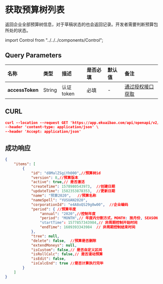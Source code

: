 # 获取预算树列表

返回企业全部预算树信息，对于草稿状态的也会返回记录。开发者需要判断预算包所处的状态。

import Control from "../../../components/Control";

<Control
method="GET"
url="/api/openapi/v2/budgets"
/>

## Query Parameters

| 名称 | 类型 | 描述 | 是否必填 | 默认值 | 备注 |
| :--- | :--- | :--- | :--- |:--- | :--- |
| **accessToken** | String | 认证token | 必填 | - | [通过授权接口获取](/docs/open-api/getting-started/auth) |

## CURL
```json
curl --location --request GET 'https://app.ekuaibao.com/api/openapi/v2/budgets?accessToken=KS4btJTf3o5o00' \
--header 'content-type: application/json' \
--header 'Accept: application/json'
```

## 成功响应
```json
{
    "items": [
        {
            "id": "d8MalZSgiYh000",//预算树id
            "version": 8,//预算版本
            "active": true,// 是否激活
            "createTime": 1578980543973,  //创建日期
            "updateTime": 1582353878353,  //更新日期
            "name": "预算2020",   //预算名称
            "nameSpell": "YUSUAN2020",
            "corporationId": "e4A8oQS29g0w00",  //企业编码
            "period": { //预算年度
                "annual": "2020",//控制年度
                "period": "MONTH",// 年度内分割方式，MONTH: 按月份, SEASON: 按季度, HALF_YEAR: 半年, YEAR: 整年, null: 非周期控制。
                "startTime": 1577857343984,// 非周期控制开始时间
                "endTime": 1609393343984  // 非周期控制结束时间
            },
            "tree": null,
            "delete": false,  //预算是否删除
            "extendMoneys": null,
            "isCustom": false,// 是否自定义区间
            "isRollCalc": false,// 是否滚动预算
            "isEdit": false,
            "isCalcEnd": true //是否计算执行完毕
        }
    ]
}
```

